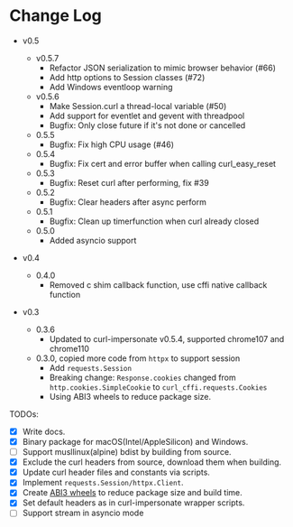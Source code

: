 # Change Log

- v0.5
    - v0.5.7
        - Refactor JSON serialization to mimic browser behavior (#66)
        - Add http options to Session classes (#72)
        - Add Windows eventloop warning
    - v0.5.6
        - Make Session.curl a thread-local variable (#50)
        - Add support for eventlet and gevent with threadpool
        - Bugfix: Only close future if it's not done or cancelled
    - 0.5.5
        - Bugfix: Fix high CPU usage (#46)
    - 0.5.4
        - Bugfix: Fix cert and error buffer when calling curl_easy_reset
    - 0.5.3
        - Bugfix: Reset curl after performing, fix #39
    - 0.5.2
        - Bugfix: Clear headers after async perform
    - 0.5.1
        - Bugfix: Clean up timerfunction when curl already closed
    - 0.5.0
        - Added asyncio support

- v0.4
    - 0.4.0
        - Removed c shim callback function, use cffi native callback function

- v0.3
    - 0.3.6
        - Updated to curl-impersonate v0.5.4, supported chrome107 and chrome110
    - 0.3.0, copied more code from `httpx` to support session
        - Add `requests.Session`
        - Breaking change: `Response.cookies` changed from `http.cookies.SimpleCookie` to `curl_cffi.requests.Cookies`
        - Using ABI3 wheels to reduce package size.

TODOs:

- [x] Write docs.
- [x] Binary package for macOS(Intel/AppleSilicon) and Windows.
- [ ] Support musllinux(alpine) bdist by building from source.
- [x] Exclude the curl headers from source, download them when building.
- [x] Update curl header files and constants via scripts.
- [x] Implement `requests.Session/httpx.Client`.
- [x] Create [ABI3 wheels](https://cibuildwheel.readthedocs.io/en/stable/faq/#abi3) to reduce package size and build time.
- [x] Set default headers as in curl-impersonate wrapper scripts.
- [ ] Support stream in asyncio mode
    <!--use loop.call_soon(q.put_nowait), wait for headers, then let user iter over content -->
